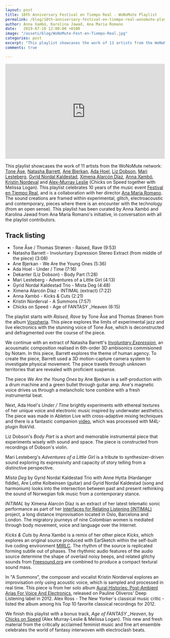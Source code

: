 ```yaml
---
layout: post
title: 10th Anniversary Festival en Tiempo Real - WoNoMute Playlist
permalink: /blog/10th-anniversary-festival-en-tiempo-real-wonomute-playlist/
author: Anna Xambó, Karolina Jawad, Ana Maria Romano
date:   2019-07-10 12:00:00 +0100
image: "/assets/blog/WoNoMute-Fest-en-Tiempo-Real.jpg"
categories: post
excerpt: "This playlist showcases the work of 11 artists from the WoNoMute network: Tone Åse, Natasha Barrett, Ane Bjerkan, Ada Hoel, Liz Dobson, Mari Lesteberg, Gyrid Nordal Kaldestad, Ximena Alarcón Díaz, Anna Xambó, Kristin Nordeval and Alex-Murray Leslie (Chicks on Speed together with Melissa Logan). This playlist celebrates 10 years of the music event Festival en Tiempo Real, and is a collaboration with her director Ana Maria Romano. The sound creations are framed within experimental, glitch, electroacoustic, electronic and contemporary, pieces where there is an encounter with technology (from an open sense). This playlist has been curated by Anna Xambó and Karolina Jawad from Ana Maria Romano's initiative, in conversation with all the playlist contributors."
comments: true

---
```



<!-- <figure style="float:left;margin-right:15px;max-width:40%">
   <img src="/assets/blog/WoNoMute-Fest-en-Tiempo-Real.jpg"
      alt="WoNoMute + Fest en Tiempo Real 10 Años / 10 Years"/>
   <figcaption>WoNoMute + Fest en Tiempo Real 10 Años / 10 Years </figcaption>
</figure> -->

<iframe width="100%" height="300" scrolling="no" frameborder="no" allow="autoplay" src="https://w.soundcloud.com/player/?url=https%3A//api.soundcloud.com/playlists/818348265%3Fsecret_token%3Ds-6tpgC&color=%23ff5500&auto_play=false&hide_related=false&show_comments=true&show_user=true&show_reposts=false&show_teaser=true&visual=true"></iframe>

<br />

This playlist showcases the work of 11 artists from the WoNoMute network: [Tone Åse](http://wonomute.no/directory-of-wonomute/tone-aase/), [Natasha Barrett](http://wonomute.no/directory-of-wonomute/natasha-barrett/), [Ane Bjerkan](http://wonomute.no/directory-of-wonomute/ane-bjerkan/), [Ada Hoel](http://wonomute.no/directory-of-wonomute/ada-hoel/), [Liz Dobson](https://www.google.com/url?sa=t&rct=j&q=&esrc=s&source=web&cd=1&ved=2ahUKEwjQwMPK3qjjAhUL3xoKHeC3A7wQFjAAegQIAxAB&url=https%3A%2F%2Fdrlizdobson.com%2F&usg=AOvVaw3dNm7m0L7M-8t91_D2Sx8R), [Mari Lesteberg](http://wonomute.no/directory-of-wonomute/mari-lesteberg/), [Gyrid Nordal Kaldestad](http://wonomute.no/directory-of-wonomute/gyrid-nordal-kaldestad/), [Ximena Alarcón Díaz](http://wonomute.no/directory-of-wonomute/ximena-alarcon/), [Anna Xambó](http://wonomute.no/directory-of-wonomute/anna-xambo/), [Kristin Nordeval](http://wonomute.no/directory-of-wonomute/kristin-norderval/) and [Alex-Murray Leslie](http://wonomute.no/directory-of-wonomute/alex-murray-leslie/) (Chicks on Speed together with Melissa Logan). This playlist celebrates 10 years of the music event [Festival en Tiempo Real](https://tiemporealyladob.wordpress.com/), and is a collaboration with her director [Ana Maria Romano](https://soundcloud.com/anamariaromano). The sound creations are framed within experimental, glitch, electroacoustic and contemporary, pieces where there is an encounter with the technology (from an open sense). This playlist has been curated by Anna Xambó and Karolina Jawad from Ana Maria Romano's initiative, in conversation with all the playlist contributors.

## Track listing

* Tone Åse / Thomas Strønen - Raised, Rave (9:53)
* Natasha Barrett - Involuntary Expression Stereo Extract (from middle of the piece) (3:08)
* Ane Bjerkan - We Are the Young Ones (5:36)
* Ada Hoel - Under / Time (7:16)
* Dekanter (Liz Dobson) - Body Part (1:28)
* Mari Lesteberg - Adventures of a Little Girl (4:13)
* Gyrid Nordal Kaldestad Trio - Mista Deg (4:48)
* Ximena Alarcón Díaz - INTIMAL (extract) (7:22)
* Anna Xambó - Kicks & Cuts (2:21)
* Kristin Norderval - A Summons (7:57)
* Chicks on Speed - Age of FANTASY \_Heaven (6:15)

The playlist starts with *Raised, Rave* by Tone Åse and Thomas Strønen from the album [Voxpheria](https://www.discogs.com/Tone-Åse-Thomas-Strønen-Voxpheria/release/3406112). This piece explores the limits of experimental jazz and live electronics with the stunning voice of Tone Åse, which is deconstructed and defragmented over the course of the piece.

We continue with an extract of Natasha Barrett's [*Involuntary Expression*](http://www.natashabarrett.org/Involuntary_Expression.html), an acousmatic composition realised in 6th-order 3D ambisonics commisioned by Notam. In this piece, Barrett explores the theme of human agency. To create the piece, Barrett used a 3D motion-capture camera system to investigate physical movement. The piece travels through unknown territories that are revealed with proficient suspense.

The piece *We Are the Young Ones* by Ane Bjerkan is a self-production with a drum machine and a green bullet through guitar amp. Ane's magnetic voice drives us through a melancholic tone combine with a fresh instrumental beat.

Next, Ada Hoel's *Under / Time* brightly experiments with ethereal textures of her unique voice and electronic music inspired by underwater aesthetics. The piece was made in Ableton Live with cross-adaptive mixing techniques and there is a fantastic companion [video](https://www.youtube.com/watch?v=IGWvbBqAlX8), which was processed with M4L-plugin RokVid.

Liz Dobson's *Body Part* is a short and memorable instrumental piece that experiments wisely with sound and space. The piece is constructed from recordings of Dobson's violin.

Mari Lesteberg's *Adventures of a Little Girl* is a tribute to synthesizer-driven sound exploring its expressivity and capacity of story telling from a distinctive perspective.

*Mista Deg* by Gyrid Nordal Kaldestad Trio with Anne Hytta (Hardanger fiddle), Are Lothe Kolbeinsen (guitar) and Gyrid Nordal Kaldestad (song and harmonium) looks into the intersection between past and present rethinking the sound of Norwegian folk music from a contemporary stance.

*INTIMAL* by Ximena Alarcón Díaz is an extract of her latest telematic sonic performance as part of her [Interfaces for Relating Listening (INTIMAL)](https://intimal.net/) project, a long distance improvisation located in Oslo, Barcelona and London. The migratory journeys of nine Colombian women is mediated through body movement, voice and language over the Internet.

*Kicks & Cuts* by Anna Xambó is a remix of her other piece *Kicks*, which explores an original source produced with EarSketch within the self-built live coding environment [MIRLC](https://github.com/axambo/MIRLC). The rhythm of the source is replicated forming subtle out of phases. The rhythmic audio features of the audio source determine the shape of overlaid noisy beeps, and related glitchy sounds from [Freesound.org](https://freesound.org) are combined to produce a compact textural sound mass.

In "A Summons", the composer and vocalist Kristin Norderval explores an improvisation only using acoustic voice, which is sampled and processed in real time. This piece is from her solo album [Aural Histories: Post-Ambient Arias For Voice And Electronics](https://www.discogs.com/Kristin-Norderval-Aural-Histories-Post-Ambient-Arias-For-Voice-And-Electronics/release/4568718), released on Pauline Oliveros' Deep Listening label in 2012.  Alex Ross - The New Yorker´s classical music critic - listed the album among his Top 10 favorite classical recordings for 2012.

We finish this playlist with a bonus track, *Age of FANTASY \_Heaven*, by [Chicks on Speed](http://chicksonspeed.com/) (Alex Murray-Leslie & Melissa Logan). This new and fresh material from the critically acclaimed feminist music and fine art ensemble celebrates the world of fantasy interwoven with electroclash beats.
